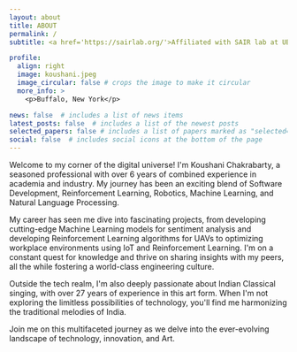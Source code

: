 ```yaml
---
layout: about
title: ABOUT
permalink: /
subtitle: <a href='https://sairlab.org/'>Affiliated with SAIR lab at UB</a>. 

profile:
  align: right
  image: koushani.jpeg
  image_circular: false # crops the image to make it circular
  more_info: >
    <p>Buffalo, New York</p>

news: false  # includes a list of news items
latest_posts: false  # includes a list of the newest posts
selected_papers: false # includes a list of papers marked as "selected={true}"
social: false  # includes social icons at the bottom of the page
---
```


Welcome to my corner of the digital universe! I'm Koushani Chakrabarty, a seasoned professional with over 6 years of combined experience in academia and industry. My journey has been an exciting blend of Software Development, Reinforcement Learning, Robotics, Machine Learning, and Natural Language Processing.

My career has seen me dive into fascinating projects, from developing cutting-edge Machine Learning models for sentiment analysis and developing Reinforcement Learning algorithms for UAVs to optimizing workplace environments using IoT and Reinforcement Learning. I'm on a constant quest for knowledge and thrive on sharing insights with my peers, all the while fostering a world-class engineering culture.

Outside the tech realm, I'm also deeply passionate about Indian Classical singing, with over 27 years of experience in this art form. When I'm not exploring the limitless possibilities of technology, you'll find me harmonizing the traditional melodies of India.

Join me on this multifaceted journey as we delve into the ever-evolving landscape of technology, innovation, and Art.